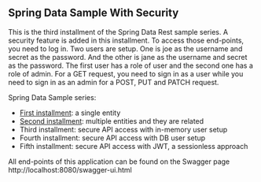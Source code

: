 ## Spring Data Sample With Security

This is the third installment of the Spring Data Rest sample series. A security feature is added in this installment. To access those end-points, you need to log in. Two users are setup. One is joe as the username and secret as the password. And the other is jane as the username and secret as the password. The first user has a role of user and the second one has a role of admin. For a GET request, you need to sign in as a user while you need to sign in as an admin for a POST, PUT and PATCH request.

Spring Data Sample series:

 * [First installment](https://github.com/vw98075/spring-data-sample): a single entity
 * [Second installment](https://github.com/vw98075/spring-data-sample2): multiple entities and they are related
 * Third installment: secure API access with in-memory user setup
 * Fourth installment: secure API access with DB user setup
 * Fifth installment: secure API access with JWT, a sessionless approach

All end-points of this application can be found on the Swagger page http://localhost:8080/swagger-ui.html